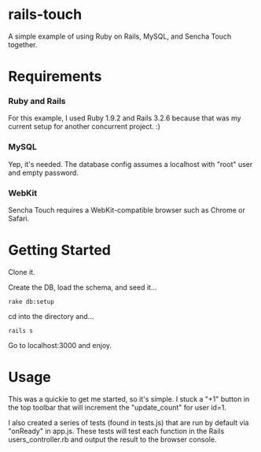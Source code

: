 rails-touch
===========

A simple example of using Ruby on Rails, MySQL, and Sencha Touch together.

Requirements
============

### Ruby and Rails

For this example, I used Ruby 1.9.2 and Rails 3.2.6 because that was my current setup for another concurrent project. :)

### MySQL

Yep, it's needed. The database config assumes a localhost with "root" user and empty password.

### WebKit

Sencha Touch requires a WebKit-compatible browser such as Chrome or Safari.

Getting Started
===============

Clone it.

Create the DB, load the schema, and seed it...
  
    rake db:setup

cd into the directory and...

    rails s

Go to localhost:3000 and enjoy.

Usage
=====

This was a quickie to get me started, so it's simple. I stuck a "+1" button in the top toolbar that will increment the "update_count" for user id=1.

I also created a series of tests (found in tests.js) that are run by default via "onReady" in app.js. These tests will test each function in the Rails users_controller.rb and output the result to the browser console.
